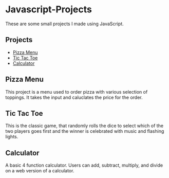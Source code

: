 # Javascript-Projects
These are some small projects I made using JavaScript.

##  Projects

* [Pizza Menu](https://github.com/Tyler-Ashford/Javascript-Projects/tree/main/Pizza%20Menu%20Project)
* [Tic Tac Toe](https://github.com/Tyler-Ashford/TicTacToe)
* [Calculator](https://github.com/Tyler-Ashford/Javascript-Projects/tree/main/Simple%20Calculator)

## Pizza Menu
This project is a menu used to order pizza with various selection of toppings. It takes the input and caluclates the price for the order.

## Tic Tac Toe
This is the classic game, that randomly rolls the dice to select which of the two players goes first and the winner is celebrated with music and flashing lights.

## Calculator
A basic 4 function calculator. Users can add, subtract, multiply, and divide on a web version of a calculator.

